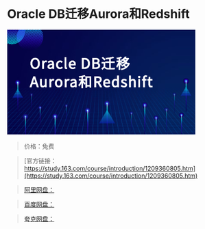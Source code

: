 # Oracle DB迁移Aurora和Redshift

![img](../../../assets/study163/free/fd503a37e6e542bf988f6b7150f30797.jpg)

> 价格：免费

> [官方链接：https://study.163.com/course/introduction/1209360805.htm](https://study.163.com/course/introduction/1209360805.htm)

> [阿里网盘：]()

> [百度网盘：]()

> [夸克网盘：]()
